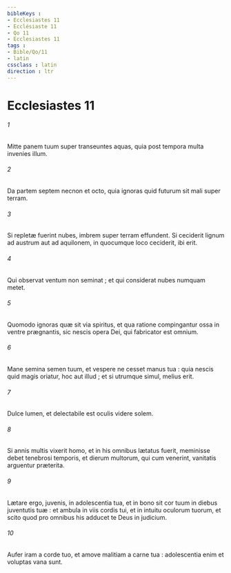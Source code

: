 ```yaml
---
bibleKeys : 
- Ecclesiastes 11
- Ecclésiaste 11
- Qo 11
- Ecclesiastes 11
tags : 
- Bible/Qo/11
- latin
cssclass : latin
direction : ltr
---
```


# Ecclesiastes 11

###### 1
Mitte panem tuum super transeuntes aquas, quia post tempora multa invenies illum.
###### 2
Da partem septem necnon et octo, quia ignoras quid futurum sit mali super terram.
###### 3
Si repletæ fuerint nubes, imbrem super terram effundent. Si ceciderit lignum ad austrum aut ad aquilonem, in quocumque loco ceciderit, ibi erit.
###### 4
Qui observat ventum non seminat ; et qui considerat nubes numquam metet.
###### 5
Quomodo ignoras quæ sit via spiritus, et qua ratione compingantur ossa in ventre prægnantis, sic nescis opera Dei, qui fabricator est omnium.
###### 6
Mane semina semen tuum, et vespere ne cesset manus tua : quia nescis quid magis oriatur, hoc aut illud ; et si utrumque simul, melius erit.
###### 7
Dulce lumen, et delectabile est oculis videre solem.
###### 8
Si annis multis vixerit homo, et in his omnibus lætatus fuerit, meminisse debet tenebrosi temporis, et dierum multorum, qui cum venerint, vanitatis arguentur præterita.
###### 9
Lætare ergo, juvenis, in adolescentia tua, et in bono sit cor tuum in diebus juventutis tuæ : et ambula in viis cordis tui, et in intuitu oculorum tuorum, et scito quod pro omnibus his adducet te Deus in judicium.
###### 10
Aufer iram a corde tuo, et amove malitiam a carne tua : adolescentia enim et voluptas vana sunt.
